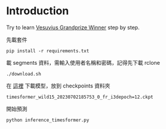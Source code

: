 # Introduction

Try to learn [Vesuvius Grandprize Winner](https://github.com/younader/Vesuvius-Grandprize-Winner) step by step.

先載套件

```
pip install -r requirements.txt
```

載 segments 資料，需輸入使用者名稱和密碼，記得先下載 rclone

```
./download.sh
```

在 [這裡](https://drive.google.com/drive/folders/1rn3GMOvtJRMBHOxVhWFVSY6IVI6xUnYp) 下載模型，放到 checkpoints 資料夾

```
timesformer_wild15_20230702185753_0_fr_i3depoch=12.ckpt
```

開始預測

```
python inference_timesformer.py
```